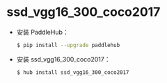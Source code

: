 # ssd_vgg16_300_coco2017
* 安装 PaddleHub：

    ```bash
    $ pip install --upgrade paddlehub
    ```

* 安装 ssd_vgg16_300_coco2017：

    ```bash
    $ hub install ssd_vgg16_300_coco2017
    ```
